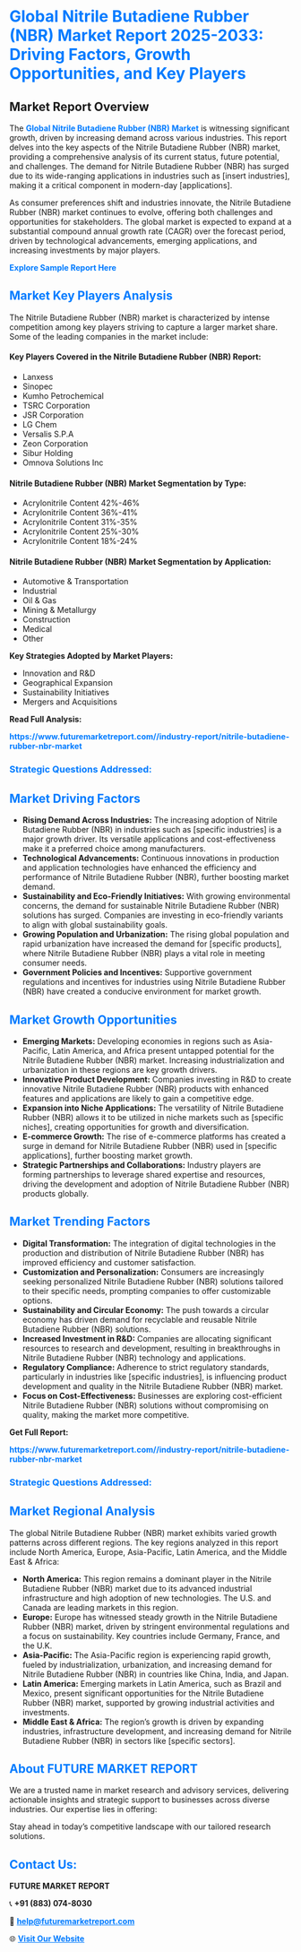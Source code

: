 <h1 style="color: #007BFF;">Global Nitrile Butadiene Rubber (NBR) Market Report 2025-2033: Driving Factors, Growth Opportunities, and Key Players</h1>

<section id="overview">
<h2>Market Report Overview</h2>
<p>The <a href="https://www.futuremarketreport.com//industry-report/nitrile-butadiene-rubber-nbr-market" style="color: #007BFF; text-decoration: none;"><strong>Global Nitrile Butadiene Rubber (NBR) Market</strong></a> is witnessing significant growth, driven by increasing demand across various industries. This report delves into the key aspects of the Nitrile Butadiene Rubber (NBR) market, providing a comprehensive analysis of its current status, future potential, and challenges. The demand for Nitrile Butadiene Rubber (NBR) has surged due to its wide-ranging applications in industries such as [insert industries], making it a critical component in modern-day [applications].</p>
<p>As consumer preferences shift and industries innovate, the Nitrile Butadiene Rubber (NBR) market continues to evolve, offering both challenges and opportunities for stakeholders. The global market is expected to expand at a substantial compound annual growth rate (CAGR) over the forecast period, driven by technological advancements, emerging applications, and increasing investments by major players.</p>
</section>

<section id="overview">
<p><a href="https://www.futuremarketreport.com//request-sample/reportId=51660" style="color: #007BFF; text-decoration: none;"><strong>Explore Sample Report Here</strong></a></p>
</section>

<section id="key-players">
<h2 style="color: #007BFF;">Market Key Players Analysis</h2>
<p>The Nitrile Butadiene Rubber (NBR) market is characterized by intense competition among key players striving to capture a larger market share. Some of the leading companies in the market include:</p>
<h4>Key Players Covered in the Nitrile Butadiene Rubber (NBR) Report:</h4>
<ul><li>Lanxess</li><li>Sinopec</li><li>Kumho Petrochemical</li><li>TSRC Corporation</li><li>JSR Corporation</li><li>LG Chem</li><li>Versalis S.P.A</li><li>Zeon Corporation</li><li>Sibur Holding</li><li>Omnova Solutions Inc</li></ul>
<h4>Nitrile Butadiene Rubber (NBR) Market Segmentation by Type:</h4>
<ul><li>Acrylonitrile Content 42%-46%</li><li>Acrylonitrile Content 36%-41%</li><li>Acrylonitrile Content 31%-35%</li><li>Acrylonitrile Content 25%-30%</li><li>Acrylonitrile Content 18%-24%</li></ul>

<h4>Nitrile Butadiene Rubber (NBR) Market Segmentation by Application:</h4>
<ul><li>Automotive &amp; Transportation</li><li>Industrial</li><li>Oil &amp; Gas</li><li>Mining &amp; Metallurgy</li><li>Construction</li><li>Medical</li><li>Other</li></ul>
<p><strong>Key Strategies Adopted by Market Players:</strong></p>
<ul>
<li>Innovation and R&D</li>
<li>Geographical Expansion</li>
<li>Sustainability Initiatives</li>
<li>Mergers and Acquisitions</li>
</ul>
</section>

<section>
<p><strong>Read Full Analysis: </strong></p><a href="https://www.futuremarketreport.com//industry-report/nitrile-butadiene-rubber-nbr-market" style="color: #007BFF; text-decoration: none;"><strong>https://www.futuremarketreport.com//industry-report/nitrile-butadiene-rubber-nbr-market</strong></a>
<h3 style="color: #007BFF;">Strategic Questions Addressed:</h3>
</section>

<section id="driving-factors">
<h2 style="color: #007BFF;">Market Driving Factors</h2>
<ul>
<li><strong>Rising Demand Across Industries:</strong> The increasing adoption of Nitrile Butadiene Rubber (NBR) in industries such as [specific industries] is a major growth driver. Its versatile applications and cost-effectiveness make it a preferred choice among manufacturers.</li>
<li><strong>Technological Advancements:</strong> Continuous innovations in production and application technologies have enhanced the efficiency and performance of Nitrile Butadiene Rubber (NBR), further boosting market demand.</li>
<li><strong>Sustainability and Eco-Friendly Initiatives:</strong> With growing environmental concerns, the demand for sustainable Nitrile Butadiene Rubber (NBR) solutions has surged. Companies are investing in eco-friendly variants to align with global sustainability goals.</li>
<li><strong>Growing Population and Urbanization:</strong> The rising global population and rapid urbanization have increased the demand for [specific products], where Nitrile Butadiene Rubber (NBR) plays a vital role in meeting consumer needs.</li>
<li><strong>Government Policies and Incentives:</strong> Supportive government regulations and incentives for industries using Nitrile Butadiene Rubber (NBR) have created a conducive environment for market growth.</li>
</ul>
</section>

<section id="growth-opportunities">
<h2 style="color: #007BFF;">Market Growth Opportunities</h2>
<ul>
<li><strong>Emerging Markets:</strong> Developing economies in regions such as Asia-Pacific, Latin America, and Africa present untapped potential for the Nitrile Butadiene Rubber (NBR) market. Increasing industrialization and urbanization in these regions are key growth drivers.</li>
<li><strong>Innovative Product Development:</strong> Companies investing in R&D to create innovative Nitrile Butadiene Rubber (NBR) products with enhanced features and applications are likely to gain a competitive edge.</li>
<li><strong>Expansion into Niche Applications:</strong> The versatility of Nitrile Butadiene Rubber (NBR) allows it to be utilized in niche markets such as [specific niches], creating opportunities for growth and diversification.</li>
<li><strong>E-commerce Growth:</strong> The rise of e-commerce platforms has created a surge in demand for Nitrile Butadiene Rubber (NBR) used in [specific applications], further boosting market growth.</li>
<li><strong>Strategic Partnerships and Collaborations:</strong> Industry players are forming partnerships to leverage shared expertise and resources, driving the development and adoption of Nitrile Butadiene Rubber (NBR) products globally.</li>
</ul>
</section>

<section id="trending-factors">
<h2 style="color: #007BFF;">Market Trending Factors</h2>
<ul>
<li><strong>Digital Transformation:</strong> The integration of digital technologies in the production and distribution of Nitrile Butadiene Rubber (NBR) has improved efficiency and customer satisfaction.</li>
<li><strong>Customization and Personalization:</strong> Consumers are increasingly seeking personalized Nitrile Butadiene Rubber (NBR) solutions tailored to their specific needs, prompting companies to offer customizable options.</li>
<li><strong>Sustainability and Circular Economy:</strong> The push towards a circular economy has driven demand for recyclable and reusable Nitrile Butadiene Rubber (NBR) solutions.</li>
<li><strong>Increased Investment in R&D:</strong> Companies are allocating significant resources to research and development, resulting in breakthroughs in Nitrile Butadiene Rubber (NBR) technology and applications.</li>
<li><strong>Regulatory Compliance:</strong> Adherence to strict regulatory standards, particularly in industries like [specific industries], is influencing product development and quality in the Nitrile Butadiene Rubber (NBR) market.</li>
<li><strong>Focus on Cost-Effectiveness:</strong> Businesses are exploring cost-efficient Nitrile Butadiene Rubber (NBR) solutions without compromising on quality, making the market more competitive.</li>
</ul>
</section>

<section>
<p><strong>Get Full Report: </strong></p><a href="https://www.futuremarketreport.com//industry-report/nitrile-butadiene-rubber-nbr-market" style="color: #007BFF; text-decoration: none;"><strong>https://www.futuremarketreport.com//industry-report/nitrile-butadiene-rubber-nbr-market</strong></a>
<h3 style="color: #007BFF;">Strategic Questions Addressed:</h3>
</section>


<section id="regional-analysis">
<h2 style="color: #007BFF;">Market Regional Analysis</h2>
<p>The global Nitrile Butadiene Rubber (NBR) market exhibits varied growth patterns across different regions. The key regions analyzed in this report include North America, Europe, Asia-Pacific, Latin America, and the Middle East & Africa:</p>
<ul>
<li><strong>North America:</strong> This region remains a dominant player in the Nitrile Butadiene Rubber (NBR) market due to its advanced industrial infrastructure and high adoption of new technologies. The U.S. and Canada are leading markets in this region.</li>
<li><strong>Europe:</strong> Europe has witnessed steady growth in the Nitrile Butadiene Rubber (NBR) market, driven by stringent environmental regulations and a focus on sustainability. Key countries include Germany, France, and the U.K.</li>
<li><strong>Asia-Pacific:</strong> The Asia-Pacific region is experiencing rapid growth, fueled by industrialization, urbanization, and increasing demand for Nitrile Butadiene Rubber (NBR) in countries like China, India, and Japan.</li>
<li><strong>Latin America:</strong> Emerging markets in Latin America, such as Brazil and Mexico, present significant opportunities for the Nitrile Butadiene Rubber (NBR) market, supported by growing industrial activities and investments.</li>
<li><strong>Middle East & Africa:</strong> The region’s growth is driven by expanding industries, infrastructure development, and increasing demand for Nitrile Butadiene Rubber (NBR) in sectors like [specific sectors].</li>
</ul>
</section>

<footer>
<h2 style="color: #007BFF;">About FUTURE MARKET REPORT</h2>
<p>We are a trusted name in market research and advisory services, delivering actionable insights and strategic support to businesses across diverse industries. Our expertise lies in offering:</p>

<p>Stay ahead in today’s competitive landscape with our tailored research solutions.</p>

<h2 style="color: #007BFF;">Contact Us:</h2>
<p><strong>FUTURE MARKET REPORT</strong></p>
<p>📞 <strong>+91 (883) 074-8030</strong></p>
<p>📧 <strong><a href="mailto:help@futuremarketreport.com" style="color: #007BFF;">help@futuremarketreport.com</a></strong></p>
<p>🌐 <strong><a href="https://www.futuremarketreport.com/" style="color: #007BFF;">Visit Our Website</a></strong></p>
</footer>